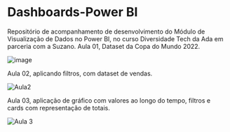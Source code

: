 # Dashboards-Power BI
Repositório de acompanhamento de desenvolvimento do Módulo de Visualização de Dados no Power BI, no curso Diversidade Tech da Ada em parceria com a Suzano.
Aula 01, Dataset da Copa do Mundo 2022.

![image](https://user-images.githubusercontent.com/61120351/214158491-cfd83cbd-d394-4110-82e9-39d12a7d624b.png)

Aula 02, aplicando filtros, com dataset de vendas.

![Aula2](https://user-images.githubusercontent.com/61120351/215904210-b57fa2eb-5a27-4f80-9e76-1a8fb0b0d4ec.png)

Aula 03, aplicação de gráfico com valores ao longo do tempo, filtros e cards com representação de totais.

![Aula 3](https://user-images.githubusercontent.com/61120351/215904058-2fce575f-11e0-46ea-a329-8fffe541eca1.png)
